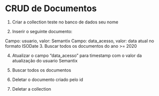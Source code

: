 # CRUD de Documentos

1. Criar a collection teste no banco de dados seu nome

2. Inserir o seguinte documento:

Campo: usuario, valor: Semantix
Campo: data_acesso, valor: data atual no formato ISODate
3. Buscar todos os documentos do ano >= 2020

4. Atualizar o campo “data_acesso” para timestamp com o valor da atualização do usuario Semantix

5. Buscar todos os documentos

6. Deletar o documento criado pelo id

7. Deletar a collection
